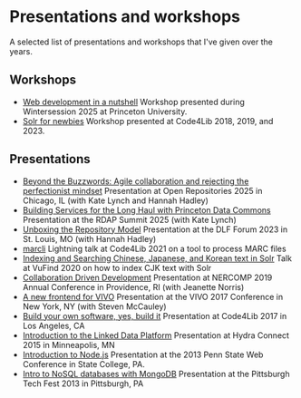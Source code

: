 # Presentations and workshops
A selected list of presentations and workshops that I've given over the years.

## Workshops
* [Web development in a nutshell](https://github.com/hectorcorrea/webdev-nutshell) Workshop presented during Wintersession 2025 at Princeton University.
* [Solr for newbies](https://github.com/hectorcorrea/solr-for-newbies) Workshop presented at Code4Lib 2018, 2019, and 2023.

## Presentations
* [Beyond the Buzzwords: Agile collaboration and rejecting the perfectionist mindset](https://hectorcorrea.com/downloads/2025-beyond-the-buzzwords-agile-collaboration.pdf) Presentation at Open Repositories 2025 in Chicago, IL (with Kate Lynch and Hannah Hadley)
* [Building Services for the Long Haul with Princeton Data Commons](https://doi.org/10.17605/OSF.IO/ABNH4) Presentation at the RDAP Summit 2025 (with Kate Lynch)
* [Unboxing the Repository Model](https://hectorcorrea.com/downloads/2023-dlf-out-of-the-box.pdf) Presentation at the DLF Forum 2023 in St. Louis, MO (with Hannah Hadley)
* [marcli](https://github.com/hectorcorrea/marcli) Lightning talk at Code4Lib 2021 on a tool to process MARC files
* [Indexing and Searching Chinese, Japanese, and Korean text in Solr](https://hectorcorrea.com/downloads/2020-indexing-cjk.pdf) Talk at VuFind 2020 on how to index CJK text with Solr
* [Collaboration Driven Development](https://hectorcorrea.com/downloads/2019-collaboration-driven-development.pdf) Presentation at NERCOMP 2019 Annual Conference in Providence, RI (with Jeanette Norris)
* [A new frontend for VIVO](https://hectorcorrea.com/downloads/2017-vivo-new-frontend.pdf) Presentation at the VIVO 2017 Conference in New York, NY (with Steven McCauley)
* [Build your own software, yes, build it](https://hectorcorrea.com/blog/2017-03-15/build-your-own-software) Presentation at Code4Lib 2017 in Los Angeles, CA
* [Introduction to the Linked Data Platform](https://hectorcorrea.com/downloads/introduction_to_ldp.pdf) Presentation at Hydra Connect 2015 in Minneapolis, MN
* [Introduction to Node.js](https://hectorcorrea.com/downloads/intro-to-nodejs.pdf) Presentation at the 2013 Penn State Web Conference in State College, PA.
* [Intro to NoSQL databases with MongoDB](https://hectorcorrea.com/downloads/2013-introduction-to-nosql-mongo.pdf) Presentation at the Pittsburgh Tech Fest 2013 in Pittsburgh, PA
